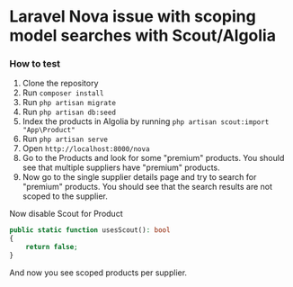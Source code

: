 # Laravel Nova issue with scoping model searches with Scout/Algolia

### How to test

1. Clone the repository
2. Run `composer install`
3. Run `php artisan migrate`
4. Run `php artisan db:seed`
5. Index the products in Algolia by running `php artisan scout:import "App\Product"`
6. Run `php artisan serve`
7. Open `http://localhost:8000/nova`
8. Go to the Products and look for some "premium" products. You should see that multiple suppliers have "premium" products.
9. Now go to the single supplier details page and try to search for "premium" products. You should see that the search results are not scoped to the supplier.

Now disable Scout for Product
```php
public static function usesScout(): bool
{
    return false;
}
```

And now you see scoped products per supplier.
